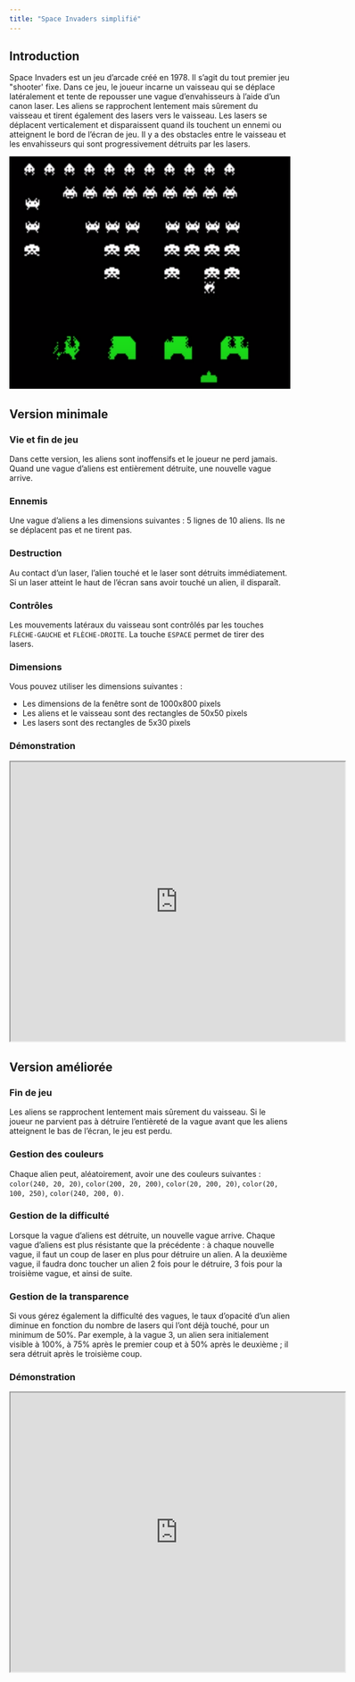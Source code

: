 ```yaml
---
title: "Space Invaders simplifié"
---
```


## Introduction

Space Invaders est un jeu d’arcade créé en 1978. Il s’agit du tout premier jeu "shooter' fixe. Dans ce jeu, le joueur incarne un vaisseau qui se déplace latéralement et tente de repousser une vague d’envahisseurs à l’aide d’un canon laser. Les aliens se rapprochent lentement mais sûrement du vaisseau et tirent également des lasers vers le vaisseau. Les lasers se déplacent verticalement et disparaissent quand ils touchent un ennemi ou atteignent le bord de l’écran de jeu. Il y a des obstacles entre le vaisseau et les envahisseurs qui sont progressivement détruits par les lasers.

![SpaceInvaders](tutoriels/images/SpaceInvadersOriginal2.png)

## Version minimale

### Vie et fin de jeu 
Dans cette version, les aliens sont inoffensifs et le joueur ne perd jamais. Quand une vague d’aliens est entièrement détruite, une nouvelle vague arrive. 

### Ennemis

Une vague d’aliens a les dimensions suivantes : 5 lignes de 10 aliens. Ils ne se déplacent pas et ne tirent pas. 

### Destruction

Au contact d’un laser, l’alien touché et le laser sont détruits immédiatement. Si un laser atteint le haut de l’écran sans avoir touché un alien, il disparaît. 

### Contrôles

Les mouvements latéraux du vaisseau sont contrôlés par les touches `FLÈCHE-GAUCHE` et `FLÈCHE-DROITE`. La touche `ESPACE` permet de tirer des lasers. 

### Dimensions

Vous pouvez utiliser les dimensions suivantes : 
- Les dimensions de la fenêtre sont de 1000x800 pixels
- Les aliens et le vaisseau sont des rectangles de 50x50 pixels
- Les lasers sont des rectangles de 5x30 pixels 

### Démonstration
<p align="center">
<iframe src="https://openprocessing.org/sketch/1592175/embed/?plusEmbedHash=YTc3Mzc1ODI5ODMzYzhkMTdkYzAyM2U4Yjk1MDc4YWJiZTEyMzc2ZjVmZTRmMTQ4NTQ1MGY5NDdmN2VlNTdlNGMwMWI1ZDNjMzc2NjkyZGEyMThiMWIxZGNmODYyZjEyNmM3ODE3YWUyMjZmMDEyMGVhN2NiYTgwYWNkN2U3Y2RrdGg2VWk4NXkxVWNWVitBZitsbXozUTdOVFQ5UERTd0c2dmpZM0VybXloKzFUMUxDb1dvTU9JWWpBWnlEUVdoSlFscFl5SW1TWXRyeWN2ZWhWVEVBUT09&plusEmbedTitle=true" width="600" height="500"></iframe>
</p>

## Version améliorée

### Fin de jeu

Les aliens se rapprochent lentement mais sûrement du vaisseau. Si le joueur ne parvient pas à détruire l’entièreté de la vague avant que les aliens atteignent le bas de l’écran, le jeu est perdu. 

### Gestion des couleurs

Chaque alien peut, aléatoirement, avoir une des couleurs suivantes : `color(240, 20, 20)`, `color(200, 20, 200)`, `color(20, 200, 20)`, `color(20, 100, 250)`, `color(240, 200, 0)`. 

### Gestion de la difficulté

Lorsque la vague d’aliens est détruite, un nouvelle vague arrive. Chaque vague d’aliens est plus résistante que la précédente : à chaque nouvelle vague, il faut un coup de laser en plus pour détruire un alien. A la deuxième vague, il faudra donc toucher un alien 2 fois pour le détruire, 3 fois pour la troisième vague, et ainsi de suite. 

### Gestion de la transparence

Si vous gérez également la difficulté des vagues, le taux d’opacité d’un alien diminue en fonction du nombre de lasers qui l’ont déjà touché, pour un minimum de 50%. Par exemple, à la vague 3, un alien sera initialement visible à 100%, à 75% après le premier coup et à 50% après le deuxième ; il sera détruit après le troisième coup.

### Démonstration

<p align="center">
<iframe src="https://openprocessing.org/sketch/1592193/embed/?plusEmbedHash=YmI5ZWNkMzIwYzFiZGNhODBkOGM0NzYyN2ZmMTAyNjBiYzc5OGQ4OTk0OTY2YmJmNTUwMjRlOWZmOWU4MmNiMzQ5ODhmOTg5M2E1MTA0ZjU3OWFkMzRjZThjZTliZmU5NDBiNjcyZmIyNmVhNWQ5YmZmOTkyOWRhM2NjOTI0NzFzSkRWU29QRzRzOTZYOXArekUvTmk3OFhNWWRRRjFCbXVwNkUrZ2ZSNmp4UHlwOUlpaE55WUt5NEc0Y1VubWhNM1JlWWJhVnhaQ3N0RmJQL0xyeXJTUT09&plusEmbedTitle=true" width="600" height="500"></iframe>
</p>